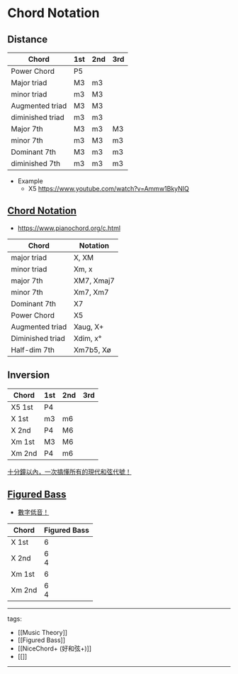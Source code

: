 # Chord Notation

## Distance

Chord | 1st | 2nd | 3rd 
-|-|-|-
Power Chord|P5
Major triad|M3|m3|
minor triad|m3|M3|
Augmented triad|M3|M3
diminished triad|m3|m3
Major 7th|M3|m3|M3
minor 7th|m3|M3|m3
Dominant 7th|M3|m3|m3
diminished 7th|m3|m3|m3

* Example
  * X5 https://www.youtube.com/watch?v=Ammw1BkyNIQ

## [Chord Notation](https://en.wikipedia.org/wiki/Chord_notation)
 * https://www.pianochord.org/c.html

Chord | Notation
-|-
major triad | X, XM
minor triad | Xm, x
major 7th| XM7, Xmaj7
minor 7th| Xm7, Xm7
Dominant 7th| X7
Power Chord| X5
Augmented triad| Xaug, X+
Diminished triad| Xdim, x°
Half-dim 7th| Xm7b5, Xø

## Inversion

Chord | 1st | 2nd | 3rd 
-|-|-|-
X5 1st|P4
X 1st|m3|m6
X 2nd|P4|M6
Xm 1st|M3|M6
Xm 2nd|P4|m6

[十分鐘以內，一次搞懂所有的現代和弦代號！](https://www.youtube.com/watch?v=I0y2LY4sPZA)

## [Figured Bass](https://en.wikipedia.org/wiki/Figured_bass)

* [數字低音！](https://www.youtube.com/watch?v=_I5EPcOykrc)

Chord | Figured Bass
-|-
X 1st|6
X 2nd|6<br>4
Xm 1st|6
Xm 2nd|6<br>4




---
tags:
  - [[Music Theory]]
  - [[Figured Bass]]
  - [[NiceChord+ (好和弦+)]]
  - [[]]
---
